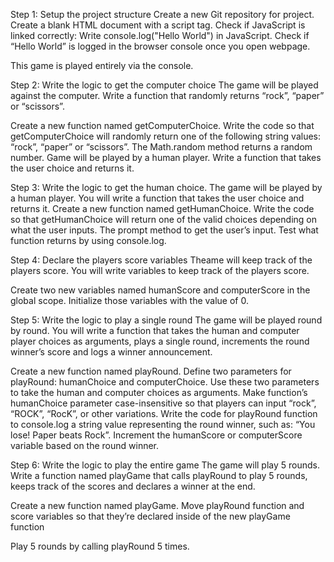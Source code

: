 Step 1: Setup the project structure
Create a new Git repository for project.
Create a blank HTML document with a script tag.
Check if JavaScript is linked correctly:
Write console.log("Hello World") in JavaScript.
Check if “Hello World” is logged in the browser console once you open webpage.

This game is played entirely via the console.

Step 2: Write the logic to get the computer choice
The game will be played against the computer. Write a function that randomly returns “rock”, “paper” or “scissors”.

Create a new function named getComputerChoice.
Write the code so that getComputerChoice will randomly return one of the following string values: “rock”, “paper” or “scissors”.
The Math.random method returns a random number.
Game will be played by a human player. Write a function that takes the user choice and returns it.

Step 3: Write the logic to get the human choice.
The game will be played by a human player. You will write a function that takes the user choice and returns it.
Create a new function named getHumanChoice.
Write the code so that getHumanChoice will return one of the valid choices depending on what the user inputs.
The prompt method to get the user’s input.
Test what function returns by using console.log.

Step 4: Declare the players score variables
Theame will keep track of the players score. You will write variables to keep track of the players score.

Create two new variables named humanScore and computerScore in the global scope.
Initialize those variables with the value of 0.

Step 5: Write the logic to play a single round
The game will be played round by round. You will write a function that takes the human and computer player choices as arguments, plays a single round, increments the round winner’s score and logs a winner announcement.

Create a new function named playRound.
Define two parameters for playRound: humanChoice and computerChoice. Use these two parameters to take the human and computer choices as arguments.
Make function’s humanChoice parameter case-insensitive so that players can input “rock”, “ROCK”, “RocK”, or other variations.
Write the code for playRound function to console.log a string value representing the round winner, such as: “You lose! Paper beats Rock”.
Increment the humanScore or computerScore variable based on the round winner.

Step 6: Write the logic to play the entire game
The game will play 5 rounds. Write a function named playGame that calls playRound to play 5 rounds, keeps track of the scores and declares a winner at the end.

Create a new function named playGame.
Move playRound function and score variables so that they’re declared inside of the new playGame function

Play 5 rounds by calling playRound 5 times.
